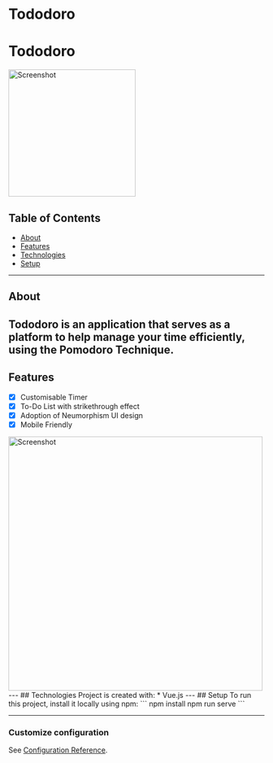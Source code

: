 # Tododoro

<h1 href="https://tododoro.herokuapp.com/" style="align: center">Tododoro</h1>

<img height="250px" src="https://i.ibb.co/0B9h8qx/desktop-view.png" alt="Screenshot" style="align: center"/>

## Table of Contents
* [About](#about)
* [Features](#features)
* [Technologies](#technologies)
* [Setup](#setup)
---
## About
Tododoro is an application that serves as a platform to help manage your time efficiently, using the Pomodoro Technique.
---
## Features
- [x] Customisable Timer
- [x] To-Do List with strikethrough effect
- [x] Adoption of Neumorphism UI design
- [x] Mobile Friendly
<img height="500px" src="https://i.ibb.co/BZdYKN5/mobile-view.jpg" alt="Screenshot" style="align: center"/>
---
## Technologies
Project is created with:
* Vue.js
---
## Setup
To run this project, install it locally using npm:
```
npm install
npm run serve
```

---

### Customize configuration
See [Configuration Reference](https://cli.vuejs.org/config/).
